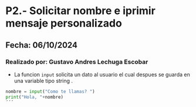 # P2.- Solicitar nombre e iprimir mensaje personalizado
## Fecha: 06/10/2024
### Realizado por: Gustavo Andres Lechuga Escobar

- La funcion `input` solicita  un dato al usuario el cual despues se guarda en una variable tipo string .
``` python
nombre = input("Como te llamas? ")
print("Hola, "+nombre)
´´´
